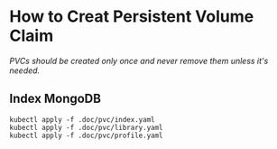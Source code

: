 # How to Creat Persistent Volume Claim

_PVCs should be created only once and never remove them unless it's needed._

## Index MongoDB

```
kubectl apply -f .doc/pvc/index.yaml
kubectl apply -f .doc/pvc/library.yaml
kubectl apply -f .doc/pvc/profile.yaml
```
